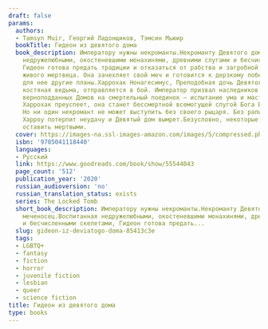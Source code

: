 ```yaml
---
draft: false
params:
  authors:
  - Tamsyn Muir, Георгий Ладонщиков, Тэмсин Мьюир
  bookTitle: Гидеон из девятого дома
  book_description: Императору нужны некроманты.Некроманту Девятого дома нужен меченосец.Воспитанная
    недружелюбными, окостеневшими монахинями, древними слугами и бесчисленными скелетами,
    Гидеон готова предать традиции и отказаться от рабства и загробной жизни в качестве
    живого мертвеца. Она зачехляет свой меч и готовится к дерзкому побегу. Но у Немезиды
    для нее другие планы.Харрохак Нонагесимус, Преподобная дочь Девятого дома и экстраординарная
    костяная ведьма, отправляется в бой. Император призвал наследников каждого из
    верноподданных Домов на смертельный поединок — испытание ума и мастерства. Если
    Харрохак преуспеет, она станет бессмертной всемогущей слугой Бога Воскрешения.
    Но ни один некромант не может выступить без своего рыцаря. Без рапиры Гидеон,
    Харроу потерпит неудачу и Девятый дом вымрет.Безусловно, некоторые вещи лучше
    оставить мертвыми.
  cover: https://images-na.ssl-images-amazon.com/images/S/compressed.photo.goodreads.com/books/1601720515i/55544043.jpg
  isbn: '9785041118440'
  languages:
  - Русский
  link: https://www.goodreads.com/book/show/55544043
  page_count: '512'
  publication_year: '2020'
  russian_audioversion: 'no'
  russian_translation_status: exists
  series: The Locked Tomb
  short_book_description: Императору нужны некроманты.Некроманту Девятого дома нужен
    меченосец.Воспитанная недружелюбными, окостеневшими монахинями, древними слугами
    и бесчисленными скелетами, Гидеон готова предать...
  slug: gideon-iz-deviatogo-doma-85413c3e
  tags:
  - LGBTQ+
  - fantasy
  - fiction
  - horror
  - juvenile fiction
  - lesbian
  - queer
  - science fiction
title: Гидеон из девятого дома
type: books
---
```

